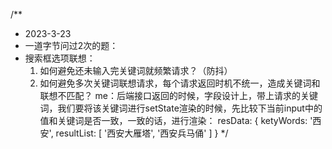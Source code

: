/**
  * 2023-3-23
  * 一道字节问过2次的题：
  * 搜索框选项联想：
    1. 如何避免还未输入完关键词就频繁请求？（防抖）
    2. 如何避免多次关键词联想请求，每个请求返回时机不统一，造成关键词和联想不匹配？
      me：后端接口返回的时候，字段设计上，带上请求的关键词，我们要将该关键词进行setState渲染的时候，先比较下当前input中的值和关键词是否一致，一致的话，进行渲染：
      resData: {
        ketyWords: '西安',
        resultList: [
          '西安大雁塔',
          '西安兵马俑'
        ]
      }
 */